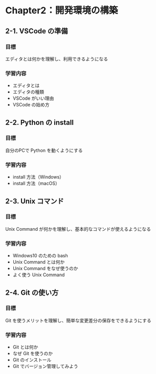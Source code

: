 # Chapter2：開発環境の構築

## 2-1. VSCode の準備

### 目標

エディタとは何かを理解し、利用できるようになる

### 学習内容

- エディタとは
- エディタの種類
- VSCode がいい理由
- VSCode の始め方

## 2-2. Python の install

### 目標

自分のPCで Python を動くようにする

### 学習内容

- install 方法（Windows）
- install 方法（macOS）

## 2-3. Unix コマンド

### 目標

Unix Command が何かを理解し、基本的なコマンドが使えるようになる

### 学習内容

- Windows10 のための bash
- Unix Command とは何か
- Unix Command をなぜ使うのか
- よく使う Unix Command

## 2-4. Git の使い方

### 目標

Git を使うメリットを理解し、簡単な変更差分の保存をできるようにする

### 学習内容

- Git とは何か
- なぜ Git を使うのか
- Git のインストール
- Git でバージョン管理してみよう
